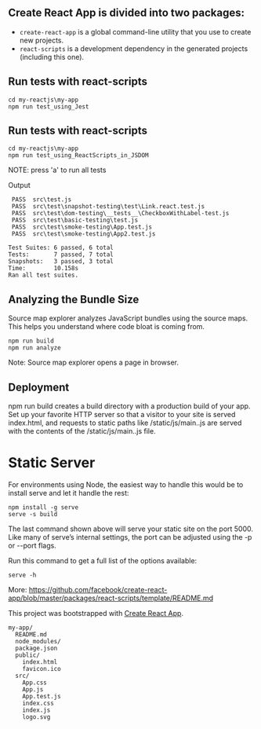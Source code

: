 ## Create React App is divided into two packages:
* `create-react-app` is a global command-line utility   that you use to create new projects.
* `react-scripts`    is a development dependency        in the generated projects (including this one).

## Run tests with react-scripts

```
cd my-reactjs\my-app
npm run test_using_Jest
```


## Run tests with react-scripts

```
cd my-reactjs\my-app
npm run test_using_ReactScripts_in_JSDOM
```
NOTE: press 'a' to run all tests


Output
```
 PASS  src\test.js
 PASS  src\test\snapshot-testing\test\Link.react.test.js
 PASS  src\test\dom-testing\__tests__\CheckboxWithLabel-test.js
 PASS  src\test\basic-testing\test.js
 PASS  src\test\smoke-testing\App.test.js
 PASS  src\test\smoke-testing\App2.test.js

Test Suites: 6 passed, 6 total
Tests:       7 passed, 7 total
Snapshots:   3 passed, 3 total
Time:        10.158s
Ran all test suites.
```

## Analyzing the Bundle Size

Source map explorer analyzes JavaScript bundles using the source maps. This helps you understand where code bloat is coming from.
```
npm run build
npm run analyze
```
Note: Source map explorer opens a page in browser.


## Deployment
npm run build creates a build directory with a production build of your app.
Set up your favorite HTTP server so that a visitor to your site is served index.html, and
    requests to static paths like /static/js/main.<hash>.js are served
        with the contents of the  /static/js/main.<hash>.js file.

# Static Server
For environments using Node, the easiest way to handle this would be to install serve and let it handle the rest:

```
npm install -g serve
serve -s build
``` 

The last command shown above will serve your static site on the port 5000. Like many of serve’s internal settings, the port can be adjusted using the -p or --port flags.

Run this command to get a full list of the options available:

```
serve -h
```





More: https://github.com/facebook/create-react-app/blob/master/packages/react-scripts/template/README.md


This project was bootstrapped with [Create React App](https://github.com/facebookincubator/create-react-app).

```
my-app/
  README.md
  node_modules/
  package.json
  public/
    index.html
    favicon.ico
  src/
    App.css
    App.js
    App.test.js
    index.css
    index.js
    logo.svg
```
